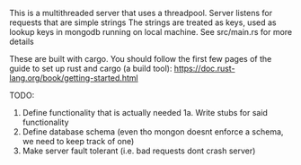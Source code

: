 This is a multithreaded server that uses a threadpool. Server listens for requests that are simple strings
The strings are treated as keys, used as lookup keys in mongodb running on local machine.
See src/main.rs for more details

These are built with cargo. You should follow the first few pages of the guide to set up rust and cargo (a build tool): 
https://doc.rust-lang.org/book/getting-started.html

TODO:
1. Define functionality that is actually needed
	1a. Write stubs for said functionality
2. Define database schema (even tho mongon doesnt enforce a schema, we need to keep track of one)
3. Make server fault tolerant (i.e. bad requests dont crash server)
